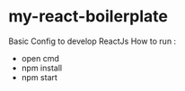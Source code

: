# my-react-boilerplate
Basic Config to develop ReactJs
How to run :
  - open cmd
  - npm install
  - npm start

